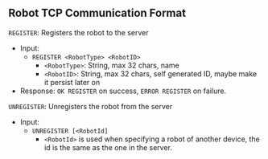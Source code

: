## Robot TCP Communication Format

`REGISTER`: Registers the robot to the server
- Input:
  - `REGISTER <RobotType> <RobotID>`
    - `<RobotType>`: String, max 32 chars, name
    - `<RobotID>`: String, max 32 chars, self generated ID, maybe make it persist later on
- Response: `OK REGISTER` on success, `ERROR REGISTER` on failure.

`UNREGISTER`: Unregisters the robot from the server
- Input:
  - `UNREGISTER [<RobotId]`
    - `<RobotId>` is used when specifying a robot of another device, the id is the same as the one in the server.